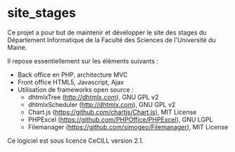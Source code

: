 # site_stages
Ce projet a pour but de maintenir et développer le site des stages du Département Informatique de la Faculté des Sciences de l'Université du Maine.

Il repose essentiellement sur les éléments suivants :
- Back office en PHP, architecture MVC
- Front office HTML5, Javascript, Ajax
- Utilisation de frameworks open source :
  - dhtmlxTree (http://dhtmlx.com), GNU GPL v2
  - dhtmlxScheduler (http://dhtmlx.com), GNU GPL v2
  - Chart.js (https://github.com/chartjs/Chart.js), MIT License
  - PHPExcel (https://github.com/PHPOffice/PHPExcel), GNU LGPL
  - Filemanager (https://github.com/simogeo/Filemanager), MIT License

Ce logiciel est sous licence CeCILL version 2.1.
